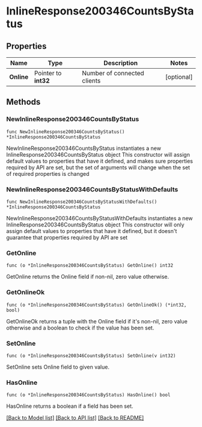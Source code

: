 # InlineResponse200346CountsByStatus

## Properties

Name | Type | Description | Notes
------------ | ------------- | ------------- | -------------
**Online** | Pointer to **int32** | Number of connected clients | [optional] 

## Methods

### NewInlineResponse200346CountsByStatus

`func NewInlineResponse200346CountsByStatus() *InlineResponse200346CountsByStatus`

NewInlineResponse200346CountsByStatus instantiates a new InlineResponse200346CountsByStatus object
This constructor will assign default values to properties that have it defined,
and makes sure properties required by API are set, but the set of arguments
will change when the set of required properties is changed

### NewInlineResponse200346CountsByStatusWithDefaults

`func NewInlineResponse200346CountsByStatusWithDefaults() *InlineResponse200346CountsByStatus`

NewInlineResponse200346CountsByStatusWithDefaults instantiates a new InlineResponse200346CountsByStatus object
This constructor will only assign default values to properties that have it defined,
but it doesn't guarantee that properties required by API are set

### GetOnline

`func (o *InlineResponse200346CountsByStatus) GetOnline() int32`

GetOnline returns the Online field if non-nil, zero value otherwise.

### GetOnlineOk

`func (o *InlineResponse200346CountsByStatus) GetOnlineOk() (*int32, bool)`

GetOnlineOk returns a tuple with the Online field if it's non-nil, zero value otherwise
and a boolean to check if the value has been set.

### SetOnline

`func (o *InlineResponse200346CountsByStatus) SetOnline(v int32)`

SetOnline sets Online field to given value.

### HasOnline

`func (o *InlineResponse200346CountsByStatus) HasOnline() bool`

HasOnline returns a boolean if a field has been set.


[[Back to Model list]](../README.md#documentation-for-models) [[Back to API list]](../README.md#documentation-for-api-endpoints) [[Back to README]](../README.md)


